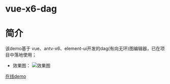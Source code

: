 # vue-x6-dag

# 简介
  该demo基于 vue、antv-x6、element-ui开发的dag(有向无环)图编辑器，已在项目中落地使用；
- 效果图：
![效果图](https://gitee.com/worthworld/dag/raw/master/public/demo.png)


[在线demo](https://gitee.com/worthworld/dag/vue-x6-dag/)



